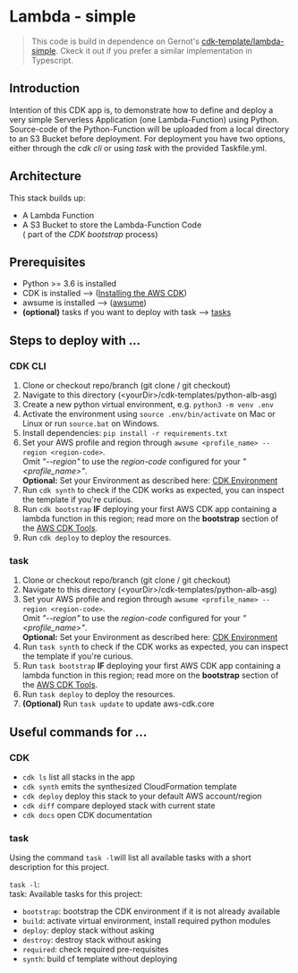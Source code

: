 # Lambda - simple

> This code is build in dependence on Gernot's [cdk-template/lambda-simple](https://github.com/tecracer/cdk-templates/tree/master/lambda-simple). Ckeck it out if you prefer a similar implementation in Typescript. 

## Introduction

Intention of this CDK app is, to demonstrate how to define and deploy a very simple Serverless Application (one Lambda-Function) using Python. Source-code of the Python-Function will be uploaded from a local directory to an S3 Bucket before deployment.
For deployment you have two options, either through the *cdk cli* or using *task* with the provided Taskfile.yml.

## Architecture

This stack builds up:

- A Lambda Function
- A S3 Bucket to store the Lambda-Function Code\
( part of the *CDK bootstrap* process)

## Prerequisites

- Python >= 3.6 is installed
- CDK is installed --> ([Installing the AWS CDK](https://docs.aws.amazon.com/cdk/latest/guide/getting_started.html))
- awsume is installed --> ([awsume](https://github.com/trek10inc/awsume))
- **(optional)** tasks if you want to deploy with task --> [tasks](https://taskfile.dev/#/)

## Steps to deploy with ...

### CDK CLI
1. Clone or checkout repo/branch (git clone / git checkout)
1. Navigate to this directory (\<yourDir\>/cdk-templates/python-alb-asg)
1. Create a new python virtual environment, e.g. `python3 -m venv .env`
1. Activate the environment using `source .env/bin/activate` on Mac or Linux or run `source.bat` on Windows.
1. Install dependencies: `pip install -r requirements.txt`
1. Set your AWS profile and region through `awsume <profile_name> --region <region-code>`.\
Omit *"--region"* to use the *region-code* configured for your *"\<profile_name\>"*.\
**Optional:** Set your Environment as described here: [CDK Environment](https://docs.aws.amazon.com/cdk/latest/guide/environments.html)
1. Run `cdk synth` to check if the CDK works as expected, you can inspect the template if you're curious.
1. Run `cdk bootstrap` **IF** deploying your first AWS CDK app containing a lambda function in this region; read more on the **bootstrap** section of the [AWS CDK Tools](https://docs.aws.amazon.com/cdk/latest/guide/tools.html).
1. Run `cdk deploy` to deploy the resources. 

### task
1. Clone or checkout repo/branch (git clone / git checkout)
1. Navigate to this directory (\<yourDir\>/cdk-templates/python-alb-asg)
1. Set your AWS profile and region through `awsume <profile_name> --region <region-code>`.\
Omit *"--region"* to use the *region-code* configured for your *"\<profile_name\>"*.\
**Optional:** Set your Environment as described here: [CDK Environment](https://docs.aws.amazon.com/cdk/latest/guide/environments.html)
1. Run `task synth` to check if the CDK works as expected, you can inspect the template if you're curious.
1. Run `task bootstrap` **IF** deploying your first AWS CDK app containing a lambda function in this region; read more on the **bootstrap** section of the [AWS CDK Tools](https://docs.aws.amazon.com/cdk/latest/guide/tools.html).
1. Run `task deploy` to deploy the resources.
1. **(Optional)** Run `task update` to update aws-cdk.core

## Useful commands for ... 
### CDK

 * `cdk ls`          list all stacks in the app
 * `cdk synth`       emits the synthesized CloudFormation template
 * `cdk deploy`      deploy this stack to your default AWS account/region
 * `cdk diff`        compare deployed stack with current state
 * `cdk docs`        open CDK documentation

### task
Using the command `task -l`will list all available tasks with a short description for this project.

`task -l`:\
task: Available tasks for this project:
* `bootstrap`:    bootstrap the CDK environment if it is not already available
* `build`:        activate virtual environment, install required python modules
* `deploy`:       deploy stack without asking
* `destroy`:      destroy stack without asking
* `required`:     check required pre-requisites
* `synth`:        build cf template without deploying
